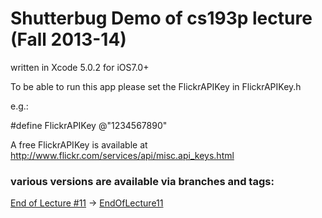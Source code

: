 # Shutterbug Demo of cs193p lecture (Fall 2013-14)

written in Xcode 5.0.2 for iOS7.0+


To be able to run this app please set the FlickrAPIKey in FlickrAPIKey.h

e.g.:

#define FlickrAPIKey @"1234567890"

A free FlickrAPIKey is available at
   http://www.flickr.com/services/api/misc.api_keys.html


### various versions are available via branches and tags:



[End of Lecture #11](http://cs193p.m2m.at/cs193p-lecture-11-table-view-and-ipad-fall-2013-14/) -> [EndOfLecture11](https://github.com/m2mtech/shutterbug-2013-14/tree/EndOfLecture11)

